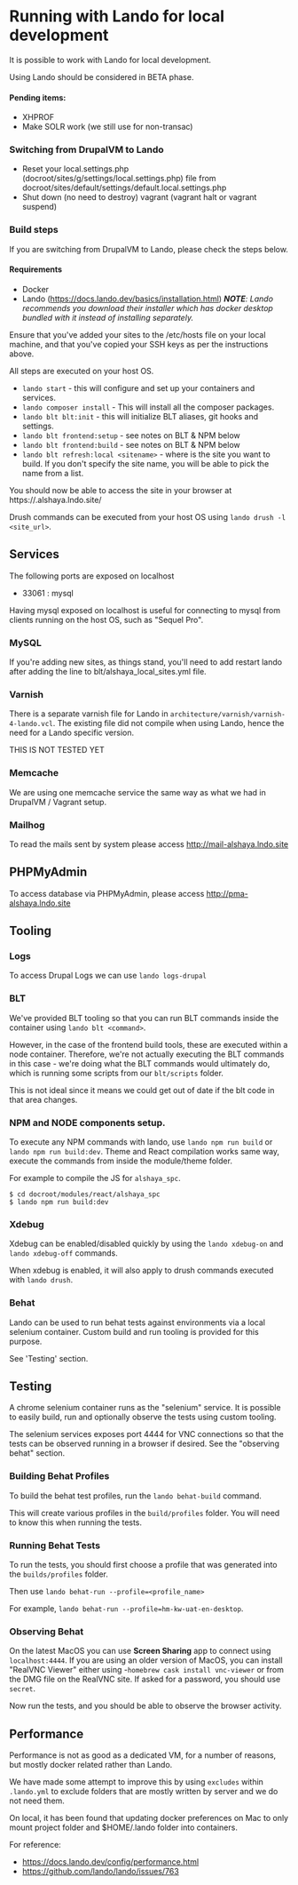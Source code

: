 # Running with Lando for local development

It is possible to work with Lando for local development.

Using Lando should be considered in BETA phase.

#### Pending items:
* XHPROF
* Make SOLR work (we still use for non-transac)

### Switching from DrupalVM to Lando
* Reset your local.settings.php (docroot/sites/g/settings/local.settings.php) file
  from docroot/sites/default/settings/default.local.settings.php
* Shut down (no need to destroy) vagrant (vagrant halt or vagrant suspend)

### Build steps

If you are switching from DrupalVM to Lando, please check the steps below.

#### Requirements
* Docker
* Lando (https://docs.lando.dev/basics/installation.html)
_**NOTE**: Lando recommends you download their installer which has docker desktop bundled with it instead of installing
separately._

Ensure that you've added your sites to the /etc/hosts file on your local machine, and that you've copied your SSH keys
as per the instructions above.

All steps are executed on your host OS.

  * `lando start` - this will configure and set up your containers and services.
  * `lando composer install` - This will install all the composer packages.
  * `lando blt blt:init` - this will initialize BLT aliases, git hooks and settings.
  * `lando blt frontend:setup` - see notes on BLT & NPM below
  * `lando blt frontend:build` - see notes on BLT & NPM below
  * `lando blt refresh:local <sitename>` - where <sitename> is the site you want to build. If you don't specify the
     site name, you will be able to pick the name from a list.

You should now be able to access the site in your browser at https://<sitename>.alshaya.lndo.site/

Drush commands can be executed from your host OS using `lando drush -l <site_url>`.

## Services

The following ports are exposed on localhost

 - 33061 : mysql

Having mysql exposed on localhost is useful for connecting to mysql from clients running on the host OS, such as
"Sequel Pro".

### MySQL

If you're adding new sites, as things stand, you'll need to add restart lando
after adding the line to blt/alshaya_local_sites.yml file.

### Varnish

There is a separate varnish file for Lando in `architecture/varnish/varnish-4-lando.vcl`. The existing file did not
compile when using Lando, hence the need for a Lando specific version.

THIS IS NOT TESTED YET

### Memcache

We are using one memcache service the same way as what we had in DrupalVM / Vagrant setup.

### Mailhog

To read the mails sent by system please access http://mail-alshaya.lndo.site

## PHPMyAdmin

To access database via PHPMyAdmin, please access http://pma-alshaya.lndo.site

## Tooling

### Logs

To access Drupal Logs we can use `lando logs-drupal`

### BLT

We've provided BLT tooling so that you can run BLT commands inside the container using `lando blt <command>`.

However, in the case of the frontend build tools, these are executed within a node container. Therefore, we're not
actually executing the BLT commands in this case - we're doing what the BLT commands would ultimately do, which is
running some scripts from our `blt/scripts` folder.

This is not ideal since it means we could get out of date if the blt code in that area changes.

### NPM and NODE components setup.

To execute any NPM commands with lando, use `lando npm run build` or `lando npm run build:dev`.
Theme and React compilation works same way, execute the commands from inside the module/theme folder.

For example to compile the JS for `alshaya_spc`.
```
$ cd docroot/modules/react/alshaya_spc
$ lando npm run build:dev
```

### Xdebug

Xdebug can be enabled/disabled quickly by using the `lando xdebug-on` and `lando xdebug-off` commands.

When xdebug is enabled, it will also apply to drush commands executed with `lando drush`.

### Behat

Lando can be used to run behat tests against environments via a local selenium container. Custom build and run
tooling is provided for this purpose.

See 'Testing' section.

## Testing

A chrome selenium container runs as the "selenium" service. It is possible to easily build, run and optionally
observe the tests using custom tooling.

The selenium services exposes port 4444 for VNC connections so that the tests can be observed running in a browser
if desired. See the "observing behat" section.

### Building Behat Profiles

To build the behat test profiles, run the `lando behat-build` command.

This will create various profiles in the `build/profiles` folder. You will need to know this when running the tests.

### Running Behat Tests

To run the tests, you should first choose a profile that was generated into the `builds/profiles` folder.

Then use `lando behat-run --profile=<profile_name>`

For example, `lando behat-run --profile=hm-kw-uat-en-desktop`.

### Observing Behat

On the latest MacOS you can use **Screen Sharing** app to connect using `localhost:4444`. If you are using an older
version of MacOS, you can install "RealVNC Viewer" either using -`homebrew cask install vnc-viewer` or from the DMG file
on the RealVNC site.
If asked for a password, you should use `secret`.

Now run the tests, and you should be able to observe the browser activity.

## Performance

Performance is not as good as a dedicated VM, for a number of reasons, but mostly docker related rather than Lando.

We have made some attempt to improve this by using `excludes` within `.lando.yml` to exclude folders that are mostly
written by server and we do not need them.

On local, it has been found that updating docker preferences on Mac to only mount project folder and $HOME/.lando
folder into containers.

For reference:

- https://docs.lando.dev/config/performance.html
- https://github.com/lando/lando/issues/763

